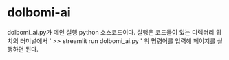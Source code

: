 # dolbomi-ai

dolbomi_ai.py가 메인 실행 python 소스코드이다. 
실행은 코드들이 있는 디렉터리 위치의 터미널에서 
' >> streamlit run dolbomi_ai.py '
위 명령어를 입력해 페이지를 실행하면 된다.

